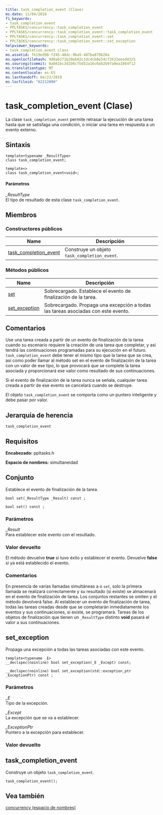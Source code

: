 ```yaml
---
title: task_completion_event (Clase)
ms.date: 11/04/2016
f1_keywords:
- task_completion_event
- PPLTASKS/concurrency::task_completion_event
- PPLTASKS/concurrency::task_completion_event::task_completion_event
- PPLTASKS/concurrency::task_completion_event::set
- PPLTASKS/concurrency::task_completion_event::set_exception
helpviewer_keywords:
- task_completion_event class
ms.assetid: fb19ed98-f245-48dc-9ba5-487ba879b28a
ms.openlocfilehash: 9d0ab271b20eb02c1dc4cb8e54cf2632eead4325
ms.sourcegitcommit: 0ab61bc3d2b6cfbd52a16c6ab2b97a8ea1864f12
ms.translationtype: MT
ms.contentlocale: es-ES
ms.lasthandoff: 04/23/2019
ms.locfileid: "62212890"
---
```

# <a name="taskcompletionevent-class"></a>task_completion_event (Clase)

La clase `task_completion_event` permite retrasar la ejecución de una tarea hasta que se satisfaga una condición, o iniciar una tarea en respuesta a un evento externo.

## <a name="syntax"></a>Sintaxis

```
template<typename _ResultType>
class task_completion_event;

template<>
class task_completion_event<void>;
```

#### <a name="parameters"></a>Parámetros

*_ResultType*<br/>
El tipo de resultado de esta clase `task_completion_event`.

## <a name="members"></a>Miembros

### <a name="public-constructors"></a>Constructores públicos

|Name|Descripción|
|----------|-----------------|
|[task_completion_event](#ctor)|Construye un objeto `task_completion_event`.|

### <a name="public-methods"></a>Métodos públicos

|Name|Descripción|
|----------|-----------------|
|[set](#set)|Sobrecargado. Establece el evento de finalización de la tarea.|
|[set_exception](#set_exception)|Sobrecargado. Propaga una excepción a todas las tareas asociadas con este evento.|

## <a name="remarks"></a>Comentarios

Use una tarea creada a partir de un evento de finalización de la tarea cuando su escenario requiere la creación de una tarea que completar, y así tendrá las continuaciones programadas para su ejecución en el futuro. `task_completion_event` debe tener el mismo tipo que la tarea que se crea, así como poder llamar al método set en el evento de finalización de la tarea con un valor de ese tipo, lo que provocará que se complete la tarea asociada y proporcionará ese valor como resultado de sus continuaciones.

Si el evento de finalización de la tarea nunca se señala, cualquier tarea creada a partir de ese evento se cancelará cuando se destruye.

El objeto `task_completion_event` se comporta como un puntero inteligente y debe pasar por valor.

## <a name="inheritance-hierarchy"></a>Jerarquía de herencia

`task_completion_event`

## <a name="requirements"></a>Requisitos

**Encabezado:** ppltasks.h

**Espacio de nombres:** simultaneidad

##  <a name="set"></a> Conjunto

Establece el evento de finalización de la tarea.

```
bool set(_ResultType _Result) const ;

bool set() const ;
```

### <a name="parameters"></a>Parámetros

*_Result*<br/>
Para establecer este evento con el resultado.

### <a name="return-value"></a>Valor devuelto

El método devuelve **true** si tuvo éxito y establecer el evento. Devuelve **false** si ya está establecido el evento.

### <a name="remarks"></a>Comentarios

En presencia de varias llamadas simultáneas a o `set`, solo la primera llamada se realizará correctamente y su resultado (si existe) se almacenará en el evento de finalización de tarea. Los conjuntos restantes se omiten y el método devolverá false. Al establecer un evento de finalización de tarea, todas las tareas creadas desde que se completarán inmediatamente los eventos y sus continuaciones, si existe, se programará. Tareas de los objetos de finalización que tienen un `_ResultType` distinto **void** pasará el valor a sus continuaciones.

##  <a name="set_exception"></a> set_exception

Propaga una excepción a todas las tareas asociadas con este evento.

```
template<typename _E>
__declspec(noinline) bool set_exception(_E _Except) const;

__declspec(noinline) bool set_exception(std::exception_ptr _ExceptionPtr) const ;
```

### <a name="parameters"></a>Parámetros

*_E*<br/>
Tipo de la excepción.

*_Except*<br/>
La excepción que se va a establecer.

*_ExceptionPtr*<br/>
Puntero a la excepción para establecer.

### <a name="return-value"></a>Valor devuelto

##  <a name="ctor"></a> task_completion_event

Construye un objeto `task_completion_event`.

```
task_completion_event();
```

## <a name="see-also"></a>Vea también

[concurrency (espacio de nombres)](concurrency-namespace.md)

